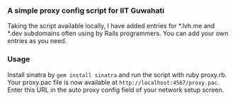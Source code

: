 ### A simple proxy config script for IIT Guwahati

Taking the script available locally, I have added entries for *.lvh.me and *.dev subdomains often using by Rails programmers. You can add your own entries as you need.

### Usage

Install sinatra by ``gem install sinatra`` and run the script with ruby proxy.rb. Your proxy.pac file is now available at ``http://localhost:4567/proxy.pac``. Enter this URL in the auto proxy config field of your network setup screen.
